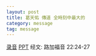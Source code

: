 ```yaml
---
layout: post
title: 葛天佑 傳道 全時刻中最大的
category: message
tag: message
---
```


[录音](https://drive.google.com/open?id=1ucR95-EpILxGKkLYS2D0WrgoTf8XfdVQ) [PPT](https://drive.google.com/open?id=1Umhf9YgUZOK5CR9cSElmCie33aiPl4cr) 经文: 路加福音 22:24-27
